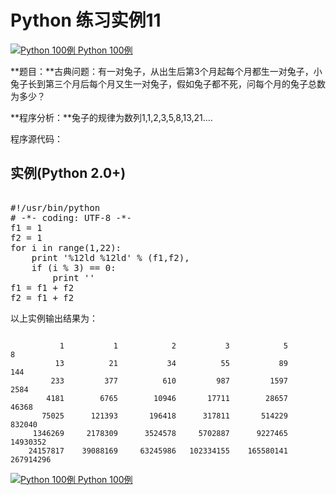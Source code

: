 Python 练习实例11
=============

 [![Python 100例](../images/up.gif)
 Python 100例](python-100-examples.html)


 **题目：**古典问题：有一对兔子，从出生后第3个月起每个月都生一对兔子，小兔子长到第三个月后每个月又生一对兔子，假如兔子都不死，问每个月的兔子总数为多少？ 

 **程序分析：**兔子的规律为数列1,1,2,3,5,8,13,21....

 程序源代码：

  实例(Python 2.0+)
---------------

 <pre>

#!/usr/bin/python
# -*- coding: UTF-8 -*-
f1 = 1
f2 = 1
for i in range(1,22):
    print '%12ld %12ld' % (f1,f2),
    if (i % 3) == 0:
        print ''
f1 = f1 + f2
f2 = f1 + f2
</pre>

  以上实例输出结果为：

 
```

           1           1            2           3            5           8 
          13          21           34          55           89         144 
         233         377          610         987         1597        2584 
        4181        6765        10946       17711        28657       46368 
       75025      121393       196418      317811       514229      832040 
     1346269     2178309      3524578     5702887      9227465    14930352 
    24157817    39088169     63245986   102334155    165580141   267914296 

```

[![Python 100例](../images/up.gif)
 Python 100例](python-100-examples.html)